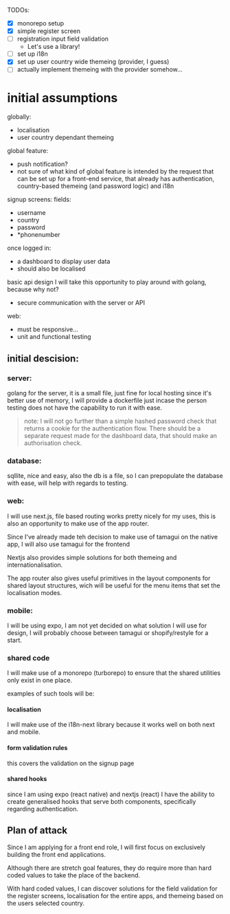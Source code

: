 TODOs:

- [x] monorepo setup
- [x] simple register screen
- [ ] registration input field validation
  - Let's use a library!
- [ ] set up i18n
- [x] set up user country wide themeing (provider, I guess)
- [ ] actually implement themeing with the provider somehow...

# initial assumptions

globally:

- localisation
- user country dependant themeing

global feature:

- push notification?
- not sure of what kind of global feature is intended by the request that can be set up for a front-end service, that already has authentication, country-based themeing (and password logic) and i18n

signup screens:
fields:

- username
- country
- password
- \*phonenumber

once logged in:

- a dashboard to display user data
- should also be localised

basic api design
I will take this opportunity to play around with golang, because why not?

- secure communication with the server or API

web:

- must be responsive...
- unit and functional testing

## initial descision:

### server:

golang for the server, it is a small file, just fine for local hosting since it's better use of memory, I will provide a dockerfile just incase the person testing does not have the capability to run it with ease.

> note: I will not go further than a simple hashed password check that returns a cookie for the authentication flow. There should be a separate request made for the dashboard data, that should make an authorisation check.

### database:

sqllite, nice and easy, also the db is a file, so I can prepopulate the database with ease, will help with regards to testing.

### web:

I will use next.js, file based routing works pretty nicely for my uses, this is also an opportunity to make use of the app router.

Since I've already made teh decision to make use of tamagui on the native app, I will also use tamagui for the frontend

Nextjs also provides simple solutions for both themeing and internationalisation.

The app router also gives useful primitives in the layout components for shared layout structures, wich will be useful for the menu items that set the localisation modes.

### mobile:

I will be using expo, I am not yet decided on what solution I will use for design, I will probably choose between tamagui or shopify/restyle for a start.

### shared code

I will make use of a monorepo (turborepo) to ensure that the shared utilities only exist in one place.

examples of such tools will be:

#### localisation

I will make use of the i18n-next library because it works well on both next and mobile.

#### form validation rules

this covers the validation on the signup page

#### shared hooks

since I am using expo (react native) and nextjs (react) I have the ability to create generalised hooks that serve both components, specifically regarding authentication.

## Plan of attack

Since I am applying for a front end role, I will first focus on exclusively building the front end applications.

Although there are stretch goal features, they do require more than hard coded values to take the place of the backend.

With hard coded values, I can discover solutions for the field validation for the register screens, localisation for the entire apps, and themeing based on the users selected country.
